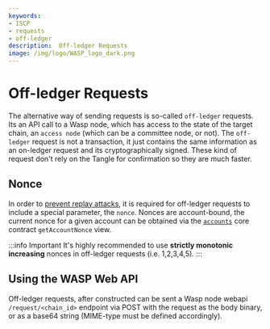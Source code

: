 ```yaml
---
keywords:
- ISCP
- requests
- off-ledger
description:  Off-ledger Requests
image: /img/logo/WASP_logo_dark.png
---
```


# Off-ledger Requests

The alternative way of sending requests is so-called `off-ledger` requests. Its an API call to a Wasp node, which has access
to the state of the target chain, an `access node` (which can be a committee node, or not).
The `off-ledger` request is not a transaction, it just contains the same information as an on-ledger request and its
cryptographically signed. These kind of request don't rely on the Tangle for confirmation so they are much faster.

## Nonce

In order to [prevent replay attacks](https://github.com/iotaledger/wasp/blob/develop/documentation/rfc/prevent-mev.md#L0-L1), it is required for off-ledger requests to include a special parameter, the `nonce`.
Nonces are account-bound, the current nonce for a given account can be obtained via the [`accounts`](../core_contracts/accounts.md) core contract `getAccountNonce` view.

:::info Important
It's highly recommended to use **strictly monotonic increasing** nonces in off-ledger requests (i.e. 1,2,3,4,5).
:::

## Using the WASP Web API

Off-ledger requests, after constructed can be sent a Wasp node webapi `/request/<chain_id>` endpoint via POST with the request as the body binary, or as a base64 string (MIME-type must be defined accordingly).
